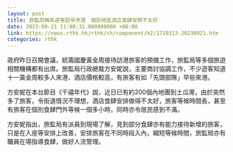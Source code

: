 ```yaml
---
layout: post
title: 旅監局稱有遊客趁早來港　個別地區酒店食肆安排不太好
date: 2023-09-21 11:08:31.000000000 +08:00
link: https://news.rthk.hk/rthk/ch/component/k2/1719313-20230921.htm
categories: rthk
---
```


政府昨日召開會議，統籌國慶黃金周接待訪港旅客的預備工作，旅監局等多個旅遊相關機構都有出席。旅監局行政總裁方安妮說，主要商討協調工作，不少遊客知道十一黃金周較多人來港、酒店價格較高，有旅客有如「先頭部隊」早些來港。

方安妮在本台節目《千禧年代》說，近日已有約200個內地團到土瓜灣，由於突然多了旅客，令街道情況不理想，酒店食肆安排做得不太好，旅客等候時間長，甚至有旅客在個別食肆門外等候一個多小時，同時亦令居民感到不滿。

方安妮指出，旅監局有派員到現場了解，見到部分食肆亦有能力接待新增的旅客，只是在入座等安排上改善，安排旅客在不同時段入內，縮短等候時間，旅監局亦有職員在場指導食肆，做好人流管理。

